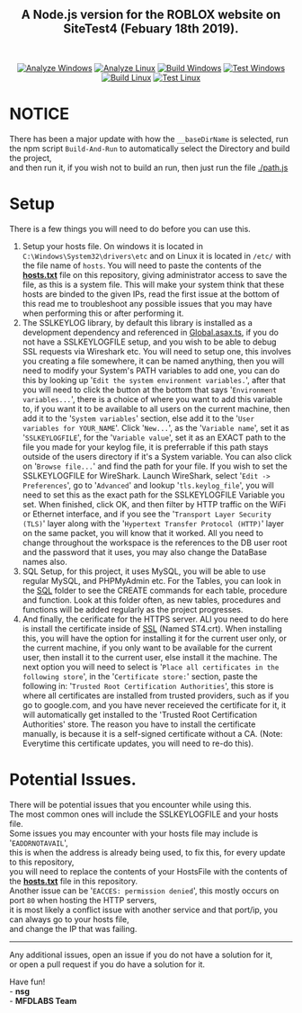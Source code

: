 <h2 align="center">A Node.js version for the ROBLOX website on SiteTest4 (Febuary 18th 2019).</h2>
<br>
<p align="center">
    <a href="https://github.com/mfdlabs/robloxlabs.com/actions/workflows/codeql-windows.yml"><img src="https://github.com/mfdlabs/robloxlabs.com/actions/workflows/codeql-windows.yml/badge.svg?branch=Roblox.SiteTest4" alt="Analyze Windows"/></a>
	<a href="https://github.com/mfdlabs/robloxlabs.com/actions/workflows/codeql-linux.yml"><img src="https://github.com/mfdlabs/robloxlabs.com/actions/workflows/codeql-linux.yml/badge.svg?branch=Roblox.SiteTest4" alt="Analyze Linux"/></a>
    <a href="https://github.com/mfdlabs/robloxlabs.com/actions/workflows/build-windows.yml"><img src="https://github.com/mfdlabs/robloxlabs.com/actions/workflows/build-windows.yml/badge.svg?branch=Roblox.SiteTest4" alt="Build Windows"/></a>
	<a href="https://github.com/mfdlabs/robloxlabs.com/actions/workflows/test-windows.yml"><img src="https://github.com/mfdlabs/robloxlabs.com/actions/workflows/test-windows.yml/badge.svg?branch=Roblox.SiteTest4" alt="Test Windows"/></a>
	 <a href="https://github.com/mfdlabs/robloxlabs.com/actions/workflows/build-linux.yml"><img src="https://github.com/mfdlabs/robloxlabs.com/actions/workflows/build-linux.yml/badge.svg?branch=Roblox.SiteTest4" alt="Build Linux"/></a>
	<a href="https://github.com/mfdlabs/robloxlabs.com/actions/workflows/test-linux.yml"><img src="https://github.com/mfdlabs/robloxlabs.com/actions/workflows/test-linux.yml/badge.svg?branch=Roblox.SiteTest4" alt="Test Linux"/></a>
</p>

# NOTICE

There has been a major update with how the `__baseDirName` is selected, run the npm script `Build-And-Run` to automatically select the Directory and build the project,<br>
and then run it, if you wish not to build an run, then just run the file [./path.js](./path.js)

# Setup

There is a few things you will need to do before you can use this.

1. Setup your hosts file. On windows it is located in `C:\Windows\System32\drivers\etc` and on Linux it is located in `/etc/` with the file name of `hosts`. You will need to paste the contents of the <b>[hosts.txt](./hosts.txt)</b> file on this repository, giving administrator access to save the file, as this is a system file. This will make your system think that these hosts are binded to the given IPs, read the first issue at the bottom of this read me to troubleshoot any possible issues that you may have when performing this or after performing it.
2. The SSLKEYLOG library, by default this library is installed as a development dependency and referenced in [Global.asax.ts](./Assemblies/Global.asax.ts), if you do not have a SSLKEYLOGFILE setup, and you wish to be able to debug SSL requests via Wireshark etc. You will need to setup one, this involves you creating a file somewhere, it can be named anything, then you will need to modify your System's PATH variables to add one, you can do this by looking up '`Edit the system environment variables.`', after that you will need to click the button at the bottom that says '`Environment variables...`', there is a choice of where you want to add this variable to, if you want it to be available to all users on the current machine, then add it to the '`System variables`' section, else add it to the '`User variables for YOUR_NAME`'. Click '`New...`', as the '`Variable name`', set it as '`SSLKEYLOGFILE`', for the '`Variable value`', set it as an EXACT path to the file you made for your keylog file, it is preferrable if this path stays outside of the users directory if it's a System variable. You can also click on '`Browse file...`' and find the path for your file. If you wish to set the SSLKEYLOGFILE for WireShark. Launch WireShark, select '`Edit -> Preferences`', go to '`Advanced`' and lookup '`tls.keylog_file`', you will need to set this as the exact path for the SSLKEYLOGFILE Variable you set. When finished, click OK, and then filter by HTTP traffic on the WiFi or Ethernet interface, and if you see the '`Transport Layer Security (TLS)`' layer along with the '`Hypertext Transfer Protocol (HTTP)`' layer on the same packet, you will know that it worked. All you need to change throughout the workspace is the references to the DB user root and the password that it uses, you may also change the DataBase names also.
3. SQL Setup, for this project, it uses MySQL, you will be able to use regular MySQL, and PHPMyAdmin etc. For the Tables, you can look in the [SQL](./SQL) folder to see the CREATE commands for each table, procedure and function. Look at this folder often, as new tables, procedures and functions will be added regularly as the project progresses.
4. And finally, the cerificate for the HTTPS server. ALl you need to do here is install the certificate inside of [SSL](./SSL) (Named ST4.crt). When installing this, you will have the option for installing it for the current user only, or the current machine, if you only want to be available for the current user, then install it to the current user, else install it the machine. The next option you will need to select is '`Place all certificates in the following store`', in the '`Certificate store:`' section, paste the following in: '`Trusted Root Certification Authorities`', this store is where all certificates are installed from trusted providers, such as if you go to google.com, and you have never receieved the certificate for it, it will automatically get installed to the 'Trusted Root Certification Authorities' store. The reason you have to install the certificate manually, is because it is a self-signed certificate without a CA. (Note: Everytime this certificate updates, you will need to re-do this).

# Potential Issues.

There will be potential issues that you encounter while using this.<br>
The most common ones will include the SSLKEYLOGFILE and your hosts file.<br>
Some issues you may encounter with your hosts file may include is '`EADDRNOTAVAIL`',<br>
this is when the address is already being used, to fix this, for every update to this repository,<br>
you will need to replace the contents of your HostsFile with the contents of the <b>[hosts.txt](./hosts.txt)</b> file in this repository.<br>
Another issue can be '`EACCES: permission denied`', this mostly occurs on port `80` when hosting the HTTP servers,<br>
it is most likely a conflict issue with another service and that port/ip, you can always go to your hosts file,<br>
and change the IP that was failing.

---

Any additional issues, open an issue if you do not have a solution for it,<br>
or open a pull request if you do have a solution for it.

Have fun! <br>
\- **nsg**<br>
\- **MFDLABS Team**
